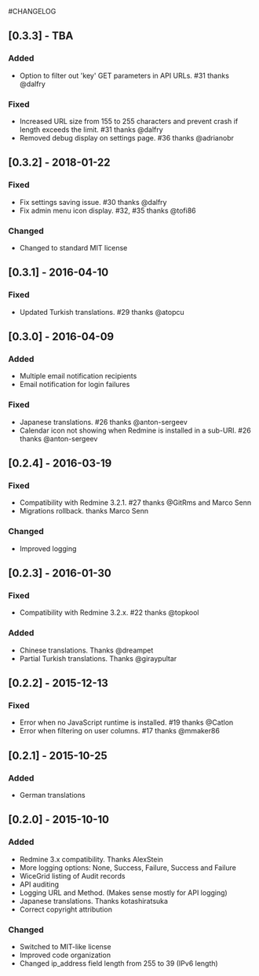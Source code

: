 #CHANGELOG

## [0.3.3] - TBA

### Added

- Option to filter out 'key' GET parameters in API URLs. #31 thanks @dalfry

### Fixed

- Increased URL size from 155 to 255 characters and prevent crash if length exceeds the limit. #31 thanks @dalfry
- Removed debug display on settings page. #36 thanks @adrianobr

## [0.3.2] - 2018-01-22

### Fixed

- Fix settings saving issue. #30 thanks @dalfry
- Fix admin menu icon display. #32, #35 thanks @tofi86

### Changed

- Changed to standard MIT license

## [0.3.1] - 2016-04-10

### Fixed

- Updated Turkish translations. #29 thanks @atopcu

## [0.3.0] - 2016-04-09

### Added

- Multiple email notification recipients
- Email notification for login failures

### Fixed

- Japanese translations. #26 thanks @anton-sergeev
- Calendar icon not showing when Redmine is installed in a sub-URI. #26 thanks @anton-sergeev

## [0.2.4] - 2016-03-19

### Fixed

- Compatibility with Redmine 3.2.1. #27 thanks @GitRms and Marco Senn
- Migrations rollback. thanks Marco Senn

### Changed

- Improved logging

## [0.2.3] - 2016-01-30

### Fixed

- Compatibility with Redmine 3.2.x. #22 thanks @topkool

### Added

- Chinese translations. Thanks @dreampet
- Partial Turkish translations. Thanks @giraypultar

## [0.2.2] - 2015-12-13

### Fixed

- Error when no JavaScript runtime is installed. #19 thanks @Catlon
- Error when filtering on user columns. #17 thanks @mmaker86

## [0.2.1] - 2015-10-25

### Added

- German translations

## [0.2.0] - 2015-10-10

### Added

- Redmine 3.x compatibility. Thanks AlexStein
- More logging options: None, Success, Failure, Success and Failure
- WiceGrid listing of Audit records
- API auditing
- Logging URL and Method. (Makes sense mostly for API logging)
- Japanese translations. Thanks kotashiratsuka
- Correct copyright attribution

### Changed

- Switched to MIT-like license
- Improved code organization
- Changed ip_address field length from 255 to 39 (IPv6 length)